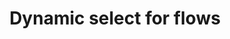 ---
slug: dynamic-select-flows
version: v1.519.0
title: Dynamic select for flows
tags: ['Flow editor']
description: Dynamic select functionality is now available for flow input fields, allowing dynamic options that recompute based on other inputs.
features:
  [
    'Create dynamic select fields for flow input steps.',
    'Options recompute dynamically based on other flow input arguments.',
    'Support for TypeScript and Python implementations.',
    'Conditional logic for filtering and sorting options.',
  ]
docs: /docs/core_concepts/json_schema_and_parsing#dynamic-select
video: /videos/dynamic_select_flow.mp4
---
